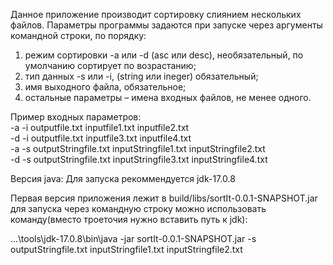 Данное приложение производит сортировку слиянием нескольких файлов.
Параметры программы задаются при запуске через аргументы командной строки, по порядку: 
1. режим сортировки -a или -d (asc или desc), необязательный, по умолчанию сортирует по возрастанию; 
2. тип данных -s или -i, (string или ineger) обязательный; 
3. имя выходного файла, обязательное; 
4. остальные параметры – имена входных файлов, не менее одного.

Пример входных параметров:  
-a -i outputfile.txt inputfile1.txt inputfile2.txt  
-d -i outputfile.txt inputfile3.txt inputfile4.txt  
-a -s outputStringfile.txt inputStringfile1.txt inputStringfile2.txt  
-d -s outputStringfile.txt inputStringfile3.txt inputStringfile4.txt  

Версия java:
Для запуска рекоммендуется jdk-17.0.8

Первая версия приложения лежит в build/libs/sortIt-0.0.1-SNAPSHOT.jar для запуска через командную строку можно использовать команду(вместо троеточия нужно вставить путь к jdk): 

...\tools\jdk-17.0.8\bin\java -jar sortIt-0.0.1-SNAPSHOT.jar -s outputStringfile.txt inputStringfile1.txt inputStringfile2.txt
